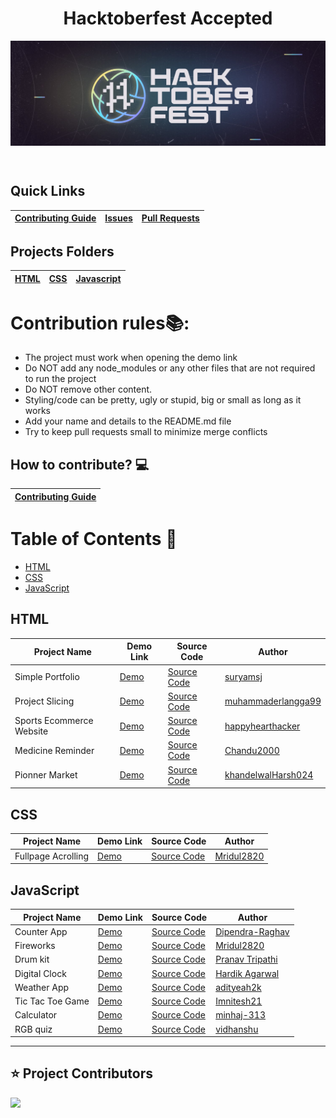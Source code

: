 <div align="center">
    <h1>Hacktoberfest Accepted</h1>
</div>
<p align="center">
    <img src="/assets/banner.jpg" align="center" />
</p>

<br />

## Quick Links

| <a href="CONTRIBUTING.md">Contributing Guide</a> | <a href="https://github.com/Mridul2820/Hacktoberfest2022/issues">Issues</a> | <a href="https://github.com/Mridul2820/Hacktoberfest2022/pulls">Pull Requests</a> |
| ------------------------------------------------ | --------------------------------------------------------------------------- | --------------------------------------------------------------------------------- |

## Projects Folders

| [HTML](/projects/html) | [CSS](/projects/css) | [Javascript](/projects/javascript) |
| -------------------------------- | ------------------------------ | -------------------------------------------- |

# Contribution rules📚:

- The project must work when opening the demo link
- Do NOT add any node_modules or any other files that are not required to run the project
- Do NOT remove other content.
- Styling/code can be pretty, ugly or stupid, big or small as long as it works
- Add your name and details to the README.md file
- Try to keep pull requests small to minimize merge conflicts

## How to contribute? 💻

| <a href="CONTRIBUTING.md">Contributing Guide</a> |
| ------------------------------------------------ |

# Table of Contents 📜

- [HTML](#html)
- [CSS](#css)
- [JavaScript](#javascript)

## HTML

| Project Name     | Demo Link                                            | Source Code                                    | Author                                                     |
| ---------------- | ---------------------------------------------------- | ---------------------------------------------- | ---------------------------------------------------------- |
| Simple Portfolio | [Demo](https://simple-portfolio-v3.netlify.app/)     | [Source Code](/projects/html/simple-portfolio) | [suryamsj](https://github.com/suryamsj)                    |
| Project Slicing  | [Demo](https://muhammaderlangga99.github.io/shayna/) | [Source Code](/projects/html/project-slicing)  | [muhammaderlangga99](https://github.com/muhammaderlangga99) |
| Sports Ecommerce Website  | [Demo]() | [Source Code](/projects/html/sports_ecommerce_website)  | [happyhearthacker](https://github.com/happyhearthacker) |
| Medicine Reminder | [Demo]() | [Source Code](/projects/html/Medicine-Reminder/)  | [Chandu2000](https://github.com/Chandu2000) |
| Pionner Market | [Demo](https://pionnermarket.netlify.app/) | [Source Code](/projects/html/Pionner_Market) | [khandelwalHarsh024](https://github.com/khandelwalHarsh24)|

## CSS

| Project Name | Demo Link | Source Code | Author |
| ------------ | --------- | ----------- | ------ |
| Fullpage Acrolling | [Demo](https://mridul2820.github.io/css-js/CSS-Projects/fullpage-scrolling/index.html) | [Source Code](/projects/css/fullpage-scrolling)      | [Mridul2820](https://github.com/Mridul2820)           |

## JavaScript

| Project Name  | Demo Link                                                                                 | Source Code                                        | Author                                                |
| ------------- | ----------------------------------------------------------------------------------------- | -------------------------------------------------- | ----------------------------------------------------- |
| Counter App   | [Demo](https://dipendra-raghav.github.io/counter/)                                        | [Source Code](/projects/javascript/Counter)        | [Dipendra-Raghav](https://github.com/Dipendra-Raghav) |
| Fireworks     | [Demo](https://mridul2820.github.io/CSS-Vanila-JS-Projects/Vanila-JS/fireworks/fire.html) | [Source Code](/projects/javascript/fireworks)      | [Mridul2820](https://github.com/Mridul2820)           |
| Drum kit      | [Demo](https://prnvtripathi.github.io/drum-kit/)                                          | [Source Code](/projects/javascript/Drum-Set)       | [Pranav Tripathi](https://github.com/prnvtripathi)    |
| Digital Clock | [Demo](https://Harry-dotc.github.io/digital-clock/)                                       | [Source Code](/projects/javascript/digital-clock/) | [Hardik Agarwal](https://github.com/Harry-dotc)       |
| Weather App   | [Demo](https://adityeah2k.github.io/yet-another-weather-app/)                             | [Source Code](/projects/javascript/weather-app)    | [adityeah2k](https://github.com/adityeah2k)           |
| Tic Tac Toe Game   | [Demo](https://imnitesh21.github.io/Tic-Tac-Toe-/)                                   | [Source Code](/projects/javascript/Tic-Tac-Toe-Game)    | [Imnitesh21](https://github.com/Imnitesh21)           |
|Calculator | [Demo](https://minhaj-313.github.io/Calculator_1/)                                        | [Source Code](/projects/javascript/Calculator%20minhaj-313)        | [minhaj-313](https://github.com/minhaj-313) |
| RGB quiz   | [Demo](https://rgb-quize.vercel.app/)  | [Source Code](/projects/javascript/rgb%20quize)    | [vidhanshu](https://github.com/vidhanshu)

---
## ⭐ Project Contributors
<a href="https://github.com/Mridul2820/Hacktoberfest/graphs/contributors" align="center">
  <img src="https://contrib.rocks/image?repo=Mridul2820/Hacktoberfest" /> 
</a>

